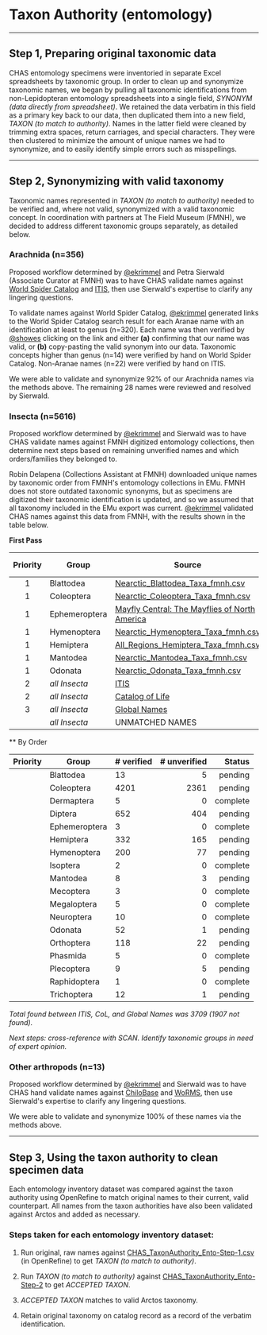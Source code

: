 # Taxon Authority (entomology)

* * *

## Step 1, Preparing original taxonomic data

CHAS entomology specimens were inventoried in separate Excel spreadsheets by taxonomic group. In order to clean up and synonymize taxonomic names, we began by pulling all taxonomic identifications from non-Lepidopteran entomology spreadsheets into a single field, *SYNONYM (data directly from spreadsheet)*. We retained the data verbatim in this field as a primary key back to our data, then duplicated them into a new field, *TAXON (to match to authority)*. Names in the latter field were cleaned by trimming extra spaces, return carriages, and special characters. They were then clustered to minimize the amount of unique names we had to synonymize, and to easily identify simple errors such as misspellings.

* * *

## Step 2, Synonymizing with valid taxonomy

Taxonomic names represented in *TAXON (to match to authority)* needed to be verified and, where not valid, synonymized with a valid taxonomic concept. In coordination with partners at The Field Museum (FMNH), we decided to address different taxonomic groups separately, as detailed below.

### Arachnida (n=356)

Proposed workflow determined by [@ekrimmel](https://github.com/ekrimmel) and Petra Sierwald (Associate Curator at FMNH) was to have CHAS validate names against [World Spider Catalog](http://www.wsc.nmbe.ch) and [ITIS](https://www.itis.gov), then use Sierwald's expertise to clarify any lingering questions.

To validate names against World Spider Catalog, [@ekrimmel](https://github.com/ekrimmel) generated links to the World Spider Catalog search result for each Aranae name with an identification at least to genus (n=320). Each name was then verified by [@showes](https://github.com/samuelhowes24) clicking on the link and either **(a)** confirming that our name was valid, or **(b)** copy-pasting the valid synonym into our data. Taxonomic concepts higher than genus (n=14) were verified by hand on World Spider Catalog. Non-Aranae names (n=22) were verified by hand on ITIS.

We were able to validate and synonymize 92% of our Arachnida names via the methods above. The remaining 28 names were reviewed and resolved by Sierwald.

### Insecta (n=5616)

Proposed workflow determined by [@ekrimmel](https://github.com/ekrimmel) and Sierwald was to have CHAS validate names against FMNH digitized entomology collections, then determine next steps based on remaining unverified names and which orders/families they belonged to.

Robin Delapena (Collections Assistant at FMNH) downloaded unique names by taxonomic order from FMNH's entomology collections in EMu. FMNH does not store outdated taxonomic synonyms, but as specimens are digitized their taxonomic identification is updated, and so we assumed that all taxonomy included in the EMu export was current. [@ekrimmel](https://github.com/ekrimmel) validated CHAS names against this data from FMNH, with the results shown in the table below.

**First Pass**

| Priority | Group | Source	| # names matched | % total matched |
| :---: | --- | --- | ---: | ---: |
| 1	| Blattodea | [Nearctic_Blattodea_Taxa_fmnh.csv](../taxon-authorities/merged-Nearctic_Blattodea_Taxa_fmnh.xlxs)	| 5	| % |
| 1	| Coleoptera | [Nearctic_Coleoptera_Taxa_fmnh.csv](../taxon-authorities/merged-Nearctic_Coleoptera_Taxa_fmnh.xlxs)	| 545 | % |
| 1	| Ephemeroptera | [Mayfly Central: The Mayflies of North America](https://www.entm.purdue.edu/mayfly/na-species-list.php) | 1	| % |
| 1	| Hymenoptera | [Nearctic_Hymenoptera_Taxa_fmnh.csv](../taxon-authorities/merged-Nearctic_Hymenoptera_Taxa_fmnh.xlxs)	| 108	| % |
| 1	| Hemiptera | [All_Regions_Hemiptera_Taxa_fmnh.csv](../taxon-authorities/merged-All_Regions_Hemiptera_Taxa_fmnh.xlxs)	| 106	| % |
| 1	| Mantodea | [Nearctic_Mantodea_Taxa_fmnh.csv](../taxon-authorities/merged-Nearctic_Mantodea_Taxa_fmnh.xlxs)	| 3 | % |
| 1	| Odonata |  [Nearctic_Odonata_Taxa_fmnh.csv](../taxon-authorities/merged-Nearctic_Odonata_Taxa_fmnh.xlxs)	| 38	| % |
| 2	| *all Insecta* | [ITIS](https://www.itis.gov) | 	1858	| % |
| 2	| *all Insecta* | [Catalog of Life](http://www.catalogueoflife.org)	| 127	| % |
| 3	| *all Insecta* | [Global Names](http://globalnames.org)	| 1072	| % |
| 	| *all Insecta* | UNMATCHED NAMES	| 1753	| % |

** By Order

| Priority | Group | # verified	| # unverified | Status |
| :---: | --- | --- | ---: | ---: |
| 	| Blattodea | 13 | 5 | pending |
| 	| Coleoptera | 4201 | 2361 | pending |
| 	| Dermaptera | 5 | 0	| complete |
| 	| Diptera | 652	| 404 | pending |
| 	| Ephemeroptera | 3 | 0 | complete |
| 	| Hemiptera | 332 | 165	| pending |
| 	| Hymenoptera | 200 | 77 | pending |
| 	| Isoptera | 2 | 0 | complete |
| 	| Mantodea | 8 | 3 | pending |
| 	| Mecoptera | 3 | 0	| complete |
| 	| Megaloptera | 5 | 0	| complete |
| 	| Neuroptera | 10 | 0	| complete |
| 	| Odonata | 52 	| 1	| pending |
| 	| Orthoptera | 118 | 22	| pending |
| 	| Phasmida | 5	| 0	| complete |
| 	| Plecoptera | 9 | 5	| pending |
| 	| Raphidoptera | 1	| 0	| complete |
| 	| Trichoptera | 12	| 1	| pending |

*Total found between ITIS, CoL, and Global Names was 3709 (1907 not found).*

*Next steps: cross-reference with SCAN. Identify taxonomic groups in need of expert opinion.*

### Other arthropods (n=13)

Proposed workflow determined by [@ekrimmel](https://github.com/ekrimmel) and Sierwald was to have CHAS hand validate names against [ChiloBase](http://chilobase.biologia.unipd.it) and
[WoRMS](http://www.marinespecies.org), then use Sierwald's expertise to clarify any lingering questions.

We were able to validate and synonymize 100% of these names via the methods above.

* * *

## Step 3, Using the taxon authority to clean specimen data

Each entomology inventory dataset was compared against the taxon authority using OpenRefine to match original names to their current, valid counterpart. All names from the taxon authorities have also been validated against Arctos and added as necessary.

###  Steps taken for each entomology inventory dataset:

  1. Run original, raw names against [CHAS_TaxonAuthority_Ento-Step-1.csv](../taxon-authorities/CHAS_TaxonAuthority_Ento-Step-1_2017-02-08.csv) (in OpenRefine) to get *TAXON (to match to authority)*.

  2. Run *TAXON (to match to authority)* against [CHAS_TaxonAuthority_Ento-Step-2]() to get *ACCEPTED TAXON*.

  3. *ACCEPTED TAXON* matches to valid Arctos taxonomy.

  4. Retain original taxonomy on catalog record as a record of the verbatim identification.
